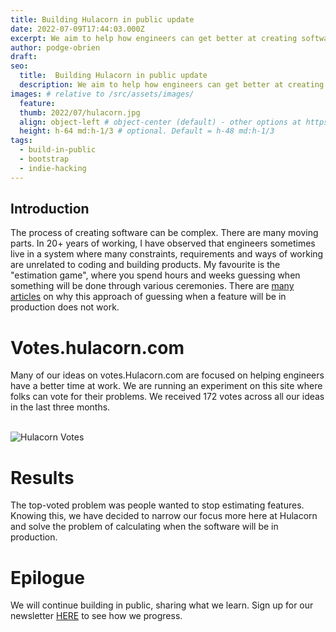 ```yaml
---
title: Building Hulacorn in public update
date: 2022-07-09T17:44:03.000Z
excerpt: We aim to help how engineers can get better at creating software.
author: podge-obrien
draft: 
seo:
  title:  Building Hulacorn in public update
  description: We aim to help how engineers can get better at creating software.
images: # relative to /src/assets/images/
  feature:
  thumb: 2022/07/hulacorn.jpg
  align: object-left # object-center (default) - other options at https://tailwindcss.com/docs/object-position
  height: h-64 md:h-1/3 # optional. Default = h-48 md:h-1/3
tags:
  - build-in-public
  - bootstrap
  - indie-hacking
---
```


## Introduction

The process of creating software can be complex. There are many moving parts. In 20+ years of working, I have observed that engineers sometimes live in a system where many constraints, requirements and ways of working are unrelated to coding and building products. My favourite is the "estimation game", where you spend hours and weeks guessing when something will be done through various ceremonies. There are [many articles](http://noestimates.org/blog/) on why this approach of guessing when a feature will be in production does not work.

# Votes.hulacorn.com

Many of our ideas on votes.Hulacorn.com are focused on helping engineers have a better time at work. We are running an experiment on this site where folks can vote for their problems. 
We received 172 votes across all our ideas in the last three months.

<br> ![Hulacorn Votes](../../../../assets/images/2022/07/votes.png)

# Results

The top-voted problem was people wanted to stop estimating features. Knowing this, we have decided to narrow our focus more here at Hulacorn and solve the problem of calculating when the software will be in production. 

# Epilogue 
We will continue building in public, sharing what we learn. 
Sign up for our newsletter [HERE](https://blog.hulacorn.com/newsletter/) to see how we progress.